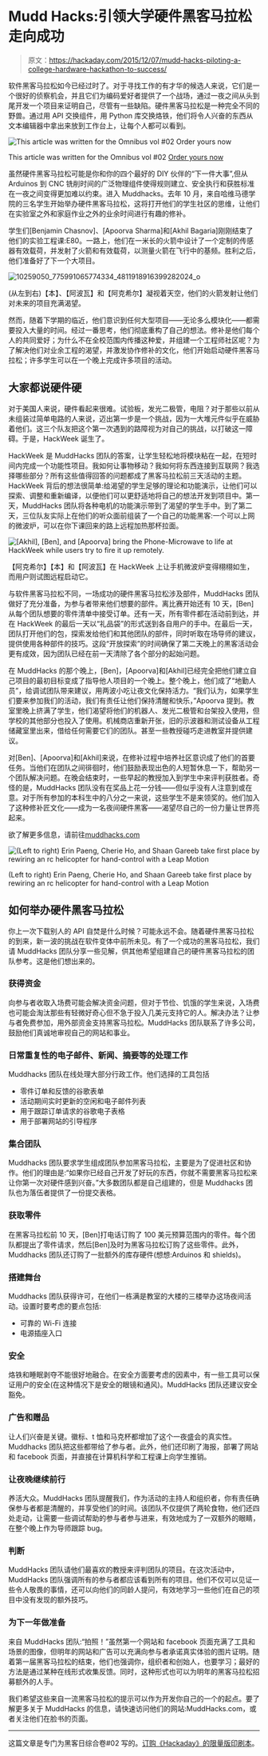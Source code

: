 # Mudd Hacks:引领大学硬件黑客马拉松走向成功

> 原文：<https://hackaday.com/2015/12/07/mudd-hacks-piloting-a-college-hardware-hackathon-to-success/>

软件黑客马拉松如今已经过时了。对于寻找工作的有才华的候选人来说，它们是一个很好的侦察机会，并且它们为编码爱好者提供了一个战场，通过一夜之间从头到尾开发一个项目来证明自己，尽管有一些缺陷。硬件黑客马拉松是一种完全不同的野兽。通过用 API 交换组件，用 Python 库交换烙铁，他们将令人兴奋的东西从文本编辑器中拿出来放到工作台上，让每个人都可以看到。

![This article was written for the Omnibus vol #02 Order yours now](img/2840ca7ea125dea730144b161b39d14d.png)

This article was written for the Omnibus vol #02
[Order yours now](http://store.hackaday.com/products/hackaday-omnibus-2015)

虽然硬件黑客马拉松可能是你和你的四个最好的 DIY 伙伴的“下一件大事”,但从 Arduinos 到 CNC 铣削时间的广泛物理组件使得规则建立、安全执行和获胜标准在一夜之间变得更加难以约束。进入 Muddhacks。去年 10 月，来自哈维马德学院的三名学生开始举办硬件黑客马拉松，这将打开他们的学生社区的思维，让他们在实验室之外和家庭作业之外的业余时间进行有趣的修补。

学生们[Benjamin Chasnov]、[Apoorva Sharma]和[Akhil Bagaria]刚刚结束了他们的实验工程课:E80。一路上，他们在一米长的火箭中设计了一个定制的传感器有效载荷，并发射了火箭和有效载荷，以测量火箭在飞行中的基频。胜利之后，他们准备好了下一个大项目。

![10259050_775991065774334_4811918916399282024_o](img/712bbd6e88f2aa083b0c2ba61e8556d6.png)

(从左到右)【本】、【阿波瓦】和【阿克希尔】凝视着天空，他们的火箭发射让他们对未来的项目充满渴望。

然而，随着下学期的临近，他们意识到任何大型项目——无论多么模块化——都需要投入大量的时间。经过一番思考，他们彻底重构了自己的想法。修补是他们每个人的共同爱好；为什么不在全校范围内传播这种爱，并组建一个工程师社区呢？为了解决他们对业余工程的渴望，并激发协作修补的文化，他们开始启动硬件黑客马拉松；许多学生可以在一个晚上完成许多项目的活动。

## 大家都说硬件硬

对于美国人来说，硬件看起来很难。试验板，发光二极管，电阻？对于那些以前从未组装过简单电路的人来说，迈出第一步是一个挑战，因为一大堆元件似乎在威胁着他们。这三个队友把这个第一次遇到的路障视为对自己的挑战，以打破这一障碍。于是，HackWeek 诞生了。

HackWeek 是 MuddHacks 团队的答案，让学生轻松地将模块粘在一起，在短时间内完成一个功能性项目。我如何让事物移动？我如何将东西连接到互联网？我选择哪些部分？所有这些值得回答的问题都成了黑客马拉松前三天活动的主题。HackWeek 背后的想法很简单:给渴望的学生足够的理论和功能演示，让他们可以探索、调整和重新编译，以便他们可以更舒适地将自己的想法开发到项目中。第一天，MuddHacks 团队将各种电机的功能演示带到了渴望的学生手中。到了第二天，三位队友实际上在他们的听众面前组装了一个自己的功能黑客:一个可以上网的微波炉，可以在你下课回来的路上远程加热那杯拉面。

![[Akhil], [Ben], and [Apoorva] bring the Phone-Microwave to life at HackWeek while users try to fire it up remotely.](img/f5e5bd5cbc6c982efe5e31d035a5a8a6.png)

【阿克希尔】【本】和【阿波瓦】在 HackWeek 上让手机微波炉变得栩栩如生，而用户则试图远程启动它。

与软件黑客马拉松不同，一场成功的硬件黑客马拉松涉及部件，MuddHacks 团队做好了充分准备，为参与者带来他们想要的部件。离比赛开始还有 10 天，[Ben]从每个团队想要的零件清单中接受订单。还有一天，所有零件都在活动前到达，并在 HackWeek 的最后一天以“礼品袋”的形式送到各自用户的手中。在最后一天，团队打开他们的包，探索发给他们和其他团队的部件，同时听取在场导师的建议，提供使用各种部件的技巧。这段“开放探索”的时间确保了第二天晚上的黑客活动会更有成效，因为团队已经在前一天清除了各个部分的起始问题。

在 MuddHacks 的那个晚上，[Ben]，[Apoorva]和[Akhil]已经完全把他们建立自己项目的最初目标变成了指导他人项目的一个晚上。整个晚上，他们成了“地勤人员”，给调试团队带来建议，用两波小吃让夜文化保持活力。“我们认为，如果学生们要来参加我们的活动，我们有责任让他们保持清醒和快乐，”Apoorva 提到。教室里晚上挤满了学生，他们渴望将他们的机器人、发光二极管和台架投入使用，但学校的其他部分也投入了使用。机械商店重新开张，旧的示波器和测试设备从工程储藏室里出来，借给任何需要它们的团队。甚至一些教授碰巧走进教室并提供建议。

对[Ben]、[Apoorva]和[Akhil]来说，在修补过程中培养社区意识成了他们的首要任务。当他们在团队之间徘徊时，他们鼓励表现出色的人短暂休息一下，帮助另一个团队解决问题。在晚会结束时，一些早起的教授加入到学生中来评判获胜者。奇怪的是，MuddHacks 团队没有在奖品上花一分钱——但似乎没有人注意到或在意。对于所有参加的本科生中的八分之一来说，这些学生不是来领奖的。他们加入了这种修补匠文化——成为一名夜间硬件黑客——渴望尽自己的一份力量让世界亮起来。

欲了解更多信息，请前往[muddhacks.com](http://muddhacks.com)

![(Left to right) Erin Paeng, Cherie Ho, and Shaan Gareeb take first place by rewiring an rc helicopter for hand-control with a Leap Motion](img/d7372951bf51ef03edee1df3047a8242.png)

(Left to right) Erin Paeng, Cherie Ho, and Shaan Gareeb take first place by rewiring an rc helicopter for hand-control with a Leap Motion

## 如何举办硬件黑客马拉松

你上一次下载别人的 API 自焚是什么时候？可能永远不会。随着硬件黑客马拉松的到来，新一波的挑战在软件变体中前所未见。有了一个成功的黑客马拉松，我们请 MuddHacks 团队分享一些见解，供其他希望组建自己的硬件黑客马拉松的团队参考。这是他们想出来的。

### 获得资金

向参与者收取入场费可能会解决资金问题，但对于节俭、饥饿的学生来说，入场费也可能会淘汰那些有轻微好奇心但不急于投入几美元支持它的人。解决办法？让参与者免费参加，用外部资金支持黑客马拉松。MuddHacks 团队联系了许多公司，鼓励他们真诚地审视自己的网站和事业。

### 日常重复性的电子邮件、新闻、摘要等的处理工作

Muddhacks 团队在线处理大部分行政工作。他们选择的工具包括

*   零件订单和反馈的谷歌表单
*   活动期间实时更新的空闲和电子邮件列表
*   用于跟踪订单请求的谷歌电子表格
*   用于部署网站的引导程序

### 集合团队

Muddhacks 团队要求学生组成团队参加黑客马拉松，主要是为了促进社区和协作。他们的理由是:“如果你已经自己开发了好玩的东西，你就不需要黑客马拉松来让你第一次对硬件感到兴奋。”大多数团队都是自己组建的，但是 Muddhacks 团队也为落伍者提供了一份提交表格。

### 获取零件

在黑客马拉松前 10 天，[Ben]打电话订购了 100 美元预算范围内的零件。每个团队都提出了零件请求，然后[Ben]及时为黑客马拉松订购了这些零件。此外，Muddhacks 团队还订购了一批额外的库存硬件(想想:Arduinos 和 shields)。

### 搭建舞台

Muddhacks 团队获得许可，在他们一栋满是教室的大楼的三楼举办这场夜间活动。设置时要考虑的要点包括:

*   可靠的 Wi-Fi 连接
*   电源插座入口

### 安全

烙铁和睡眠剥夺不能很好地融合。在安全方面要考虑的因素中，有一些工具可以保证用户的安全(在这种情况下是安全的眼镜和通风)。MuddHacks 团队还建议安全豁免。

### 广告和赠品

让人们兴奋是关键。徽标、t 恤和马克杯都增加了这个一夜盛会的真实性。Muddhacks 团队把这些都带给了参与者。此外，他们还印刷了海报，部署了网站和 facebook 页面，并直接在计算机科学和工程课上向学生推销。

### 让夜晚继续前行

养活大众。MuddHacks 团队提醒我们，作为活动的主持人和组织者，你有责任确保参与者都是清醒的，并享受他们的时间。该团队不仅提供了两轮食物，他们还四处走动，让需要一些调试帮助的参与者参与进来，有效地成为了一双额外的眼睛，在整个晚上作为导师跟踪 bug。

### 判断

MuddHacks 团队请他们最喜欢的教授来评判团队的项目。在这次活动中，MuddHacks 团队强调所有的参与者都应该看到所有的项目。他们不仅可以见证一些令人敬畏的事情，还可以向他们的同龄人提问，有效地学习一些他们在自己的项目中没有发现的额外技巧。

### 为下一年做准备

来自 MuddHacks 团队:“拍照！”虽然第一个网站和 facebook 页面充满了工具和场景的图像，但明年的网站和广告可以充满向参与者承诺真实体验的图片证明。随着第一届黑客马拉松的结束，他们也强调你，组织者和创始人，也要学习；最好的方法是通过某种在线形式收集反馈。同时，这种形式也可以为明年的黑客马拉松招募额外的人手。

我们希望这些来自一流黑客马拉松的提示可以作为开发你自己的一个的起点。要了解更多关于 MuddHacks 的信息，请快速访问他们的网站:MuddHacks.com，或者关注他们在脸书的页面。

* * *

这篇文章是专门为黑客日综合卷#02 写的。[订购《Hackaday》的限量版印刷本](http://store.hackaday.com/products/hackaday-omnibus-2015)。